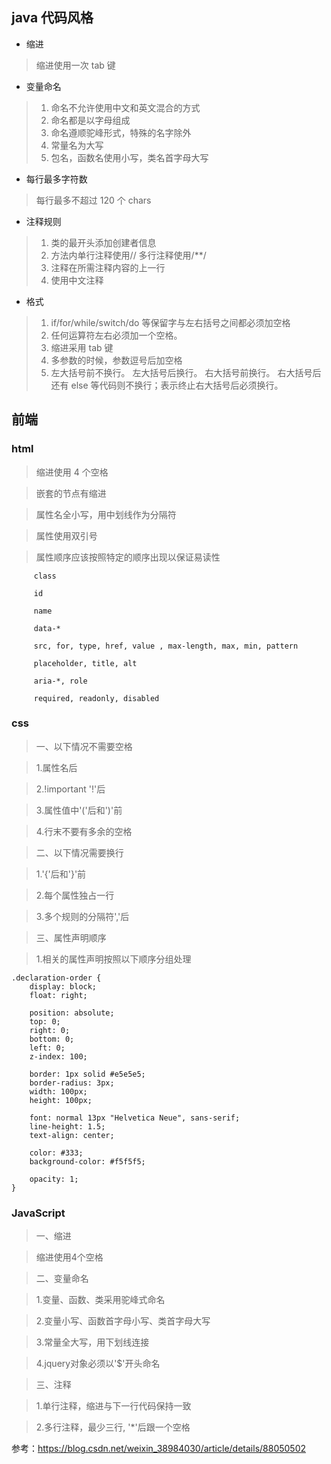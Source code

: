 ## java 代码风格

- 缩进

> 缩进使用一次 tab 键

- 变量命名

> 1. 命名不允许使用中文和英文混合的方式
> 2. 命名都是以字母组成
> 3. 命名遵顺驼峰形式，特殊的名字除外
> 4. 常量名为大写
> 5. 包名，函数名使用小写，类名首字母大写

- 每行最多字符数

> 每行最多不超过 120 个 chars

- 注释规则

> 1. 类的最开头添加创建者信息
> 2. 方法内单行注释使用// 多行注释使用/\*\*/
> 3. 注释在所需注释内容的上一行
> 4. 使用中文注释

- 格式

> 1. if/for/while/switch/do 等保留字与左右括号之间都必须加空格
> 2. 任何运算符左右必须加一个空格。
> 3. 缩进采用 tab 键
> 4. 多参数的时候，参数逗号后加空格
> 5. 左大括号前不换行。
>    左大括号后换行。
>    右大括号前换行。
>    右大括号后还有 else 等代码则不换行；表示终止右大括号后必须换行。

## 前端

### html

> 缩进使用 4 个空格

> 嵌套的节点有缩进

> 属性名全小写，用中划线作为分隔符

> 属性使用双引号

> 属性顺序应该按照特定的顺序出现以保证易读性

````
     class

     id

     name

     data-*

     src, for, type, href, value , max-length, max, min, pattern

     placeholder, title, alt

     aria-*, role

     required, readonly, disabled
````

### css

> 一、以下情况不需要空格

> 1.属性名后

> 2.!important '!'后

> 3.属性值中'('后和')'前

> 4.行末不要有多余的空格

> 二、以下情况需要换行

> 1.'{'后和'}'前

> 2.每个属性独占一行

> 3.多个规则的分隔符','后

> 三、属性声明顺序

> 1.相关的属性声明按照以下顺序分组处理
````
.declaration-order {
    display: block;
    float: right;
 
    position: absolute;
    top: 0;
    right: 0;
    bottom: 0;
    left: 0;
    z-index: 100;
 
    border: 1px solid #e5e5e5;
    border-radius: 3px;
    width: 100px;
    height: 100px;
 
    font: normal 13px "Helvetica Neue", sans-serif;
    line-height: 1.5;
    text-align: center;
 
    color: #333;
    background-color: #f5f5f5;
 
    opacity: 1;
}
````

### JavaScript

> 一、缩进

> 缩进使用4个空格

> 二、变量命名

> 1.变量、函数、类采用驼峰式命名

> 2.变量小写、函数首字母小写、类首字母大写

> 3.常量全大写，用下划线连接

> 4.jquery对象必须以'$'开头命名

> 三、注释

> 1.单行注释，缩进与下一行代码保持一致

> 2.多行注释，最少三行, '*'后跟一个空格

参考：<https://blog.csdn.net/weixin_38984030/article/details/88050502>

